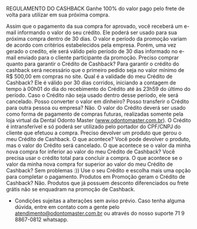 REGULAMENTO DO CASHBACK
Ganhe 100% do valor pago pelo frete de volta para utilizar em sua próxima compra.

Assim que o pagamento da sua compra for aprovado, você receberá um e-mail informando o valor do seu crédito. Ele poderá ser usado para sua próxima compra dentro de 30 dias.
O valor e período da promoção variam de acordo com critérios estabelecidos pela empresa. Porém, uma vez gerado o credito, ele será válido pelo período de 30 dias informado no e-mail enviado para o cliente participante da promoção.
Preciso comprar quanto para garantir o Crédito de Cashback?
Para garantir o crédito do cashback será necessário que o primeiro pedido seja no valor mínimo de R$ 500,00 em compras no site.
Qual é a validade do meu Crédito de Cashback?
Ele é válido por 30 dias corridos, iniciando a contagem de tempo à 00h01 do dia do recebimento do Crédito até às 23h59 do último do período. Caso o Crédito não seja usado dentro desse período, ele será cancelado.
Posso converter o valor em dinheiro? Posso transferir o Crédito para outra pessoa ou empresa?
Não. O valor do Crédito deverá ser usado como forma de pagamento de compras futuras, realizadas somente pela loja virtual da Dental Odonto Master (www.odontomaster.com.br). O Crédito é intransferível e só poderá ser utilizado pelo portador do CPF/CNPJ do cliente que efetuou a compra.
Preciso devolver um produto que gerou o meu Crédito de Cashback. O que acontece?
Você pode devolver o produto, mas o valor do Crédito será cancelado.
O que acontece se o valor da minha nova compra for inferior ao valor do meu Crédito de Cashback?
Você precisa usar o crédito total para concluir a compra.
O que acontece se o valor da minha nova compra for superior ao valor do meu Crédito de Cashback?
Sem problemas :)) Use o seu Crédito e escolha mais uma opção para completar o pagamento.
Produtos em  Promoção geram o  Crédito de Cashback?
Não. Produtos que já possuem desconto diferenciados ou frete grátis não se enquadram na promoção de Cashback.


* Condições sujeitas a alterações sem aviso prévio.
Caso tenha alguma dúvida, entre em contato com a gente pelo atendimento@odontomaster.com.br ou através do nosso suporte 71 9 8867-0812 whatsapp.